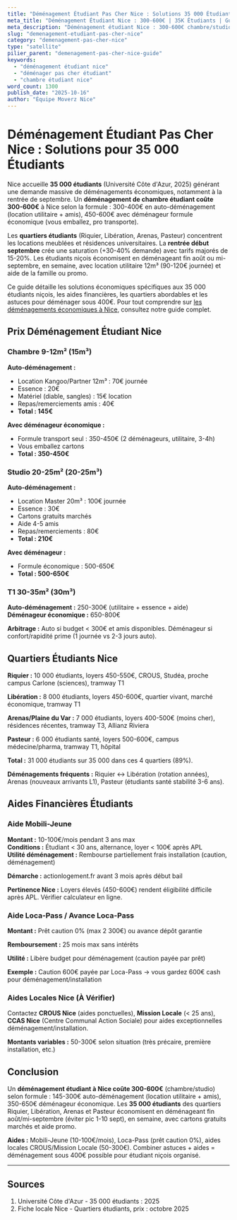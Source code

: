 ```yaml
---
title: "Déménagement Étudiant Pas Cher Nice : Solutions 35 000 Étudiants"
meta_title: "Déménagement Étudiant Nice : 300-600€ | 35K Étudiants | Guide"
meta_description: "Déménagement étudiant Nice : 300-600€ chambre/studio. 35 000 étudiants, rentrée septembre, formule économique, location utilitaire, aides. Guide complet."
slug: "demenagement-etudiant-pas-cher-nice"
category: "demenagement-pas-cher-nice"
type: "satellite"
pilier_parent: "demenagement-pas-cher-nice-guide"
keywords:
  - "déménagement étudiant nice"
  - "déménager pas cher étudiant"
  - "chambre étudiant nice"
word_count: 1300
publish_date: "2025-10-16"
author: "Équipe Moverz Nice"
---
```


# Déménagement Étudiant Pas Cher Nice : Solutions pour 35 000 Étudiants

Nice accueille **35 000 étudiants** (Université Côte d'Azur, 2025) générant une demande massive de déménagements économiques, notamment à la rentrée de septembre. Un **déménagement de chambre étudiant coûte 300-600€** à Nice selon la formule : 300-400€ en auto-déménagement (location utilitaire + amis), 450-600€ avec déménageur formule économique (vous emballez, pro transporte).

Les **quartiers étudiants** (Riquier, Libération, Arenas, Pasteur) concentrent les locations meublées et résidences universitaires. La **rentrée début septembre** crée une saturation (+30-40% demande) avec tarifs majorés de 15-20%. Les étudiants niçois économisent en déménageant fin août ou mi-septembre, en semaine, avec location utilitaire 12m³ (90-120€ journée) et aide de la famille ou promo.

Ce guide détaille les solutions économiques spécifiques aux 35 000 étudiants niçois, les aides financières, les quartiers abordables et les astuces pour déménager sous 400€. Pour tout comprendre sur [les déménagements économiques à Nice](/blog/demenagement-pas-cher-nice/demenagement-pas-cher-nice-guide), consultez notre guide complet.

## Prix Déménagement Étudiant Nice

### Chambre 9-12m² (15m³)

**Auto-déménagement :**
- Location Kangoo/Partner 12m³ : 70€ journée
- Essence : 20€
- Matériel (diable, sangles) : 15€ location
- Repas/remerciements amis : 40€
- **Total : 145€**

**Avec déménageur économique :**
- Formule transport seul : 350-450€ (2 déménageurs, utilitaire, 3-4h)
- Vous emballez cartons
- **Total : 350-450€**

### Studio 20-25m² (20-25m³)

**Auto-déménagement :**
- Location Master 20m³ : 100€ journée
- Essence : 30€
- Cartons gratuits marchés
- Aide 4-5 amis
- Repas/remerciements : 80€
- **Total : 210€**

**Avec déménageur :**
- Formule économique : 500-650€
- **Total : 500-650€**

### T1 30-35m² (30m³)

**Auto-déménagement :** 250-300€ (utilitaire + essence + aide)  
**Déménageur économique :** 650-800€

**Arbitrage :** Auto si budget < 300€ et amis disponibles. Déménageur si confort/rapidité prime (1 journée vs 2-3 jours auto).

## Quartiers Étudiants Nice

**Riquier :** 10 000 étudiants, loyers 450-550€, CROUS, Studéa, proche campus Carlone (sciences), tramway T1

**Libération :** 8 000 étudiants, loyers 450-600€, quartier vivant, marché économique, tramway T1

**Arenas/Plaine du Var :** 7 000 étudiants, loyers 400-500€ (moins cher), résidences récentes, tramway T3, Allianz Riviera

**Pasteur :** 6 000 étudiants santé, loyers 500-600€, campus médecine/pharma, tramway T1, hôpital

**Total :** 31 000 étudiants sur 35 000 dans ces 4 quartiers (89%).

**Déménagements fréquents :** Riquier ↔ Libération (rotation années), Arenas (nouveaux arrivants L1), Pasteur (étudiants santé stabilité 3-6 ans).

## Aides Financières Étudiants

### Aide Mobili-Jeune

**Montant :** 10-100€/mois pendant 3 ans max  
**Conditions :** Étudiant < 30 ans, alternance, loyer < 100€ après APL  
**Utilité déménagement :** Rembourse partiellement frais installation (caution, déménagement)

**Démarche :** actionlogement.fr avant 3 mois après début bail

**Pertinence Nice :** Loyers élevés (450-600€) rendent éligibilité difficile après APL. Vérifier calculateur en ligne.

### Aide Loca-Pass / Avance Loca-Pass

**Montant :** Prêt caution 0% (max 2 300€) ou avance dépôt garantie

**Remboursement :** 25 mois max sans intérêts

**Utilité :** Libère budget pour déménagement (caution payée par prêt)

**Exemple :** Caution 600€ payée par Loca-Pass → vous gardez 600€ cash pour déménagement/installation

### Aides Locales Nice (À Vérifier)

Contactez **CROUS Nice** (aides ponctuelles), **Mission Locale** (< 25 ans), **CCAS Nice** (Centre Communal Action Sociale) pour aides exceptionnelles déménagement/installation.

**Montants variables :** 50-300€ selon situation (très précaire, première installation, etc.)

## Conclusion

Un **déménagement étudiant à Nice coûte 300-600€** (chambre/studio) selon formule : 145-300€ auto-déménagement (location utilitaire + amis), 350-650€ déménageur économique. Les **35 000 étudiants** des quartiers Riquier, Libération, Arenas et Pasteur économisent en déménageant fin août/mi-septembre (éviter pic 1-10 sept), en semaine, avec cartons gratuits marchés et aide promo.

**Aides :** Mobili-Jeune (10-100€/mois), Loca-Pass (prêt caution 0%), aides locales CROUS/Mission Locale (50-300€). Combiner astuces + aides = déménagement sous 400€ possible pour étudiant niçois organisé.

---

## Sources

1. Université Côte d'Azur - 35 000 étudiants : 2025
2. Fiche locale Nice - Quartiers étudiants, prix : octobre 2025


